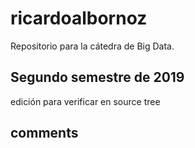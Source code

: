 # ricardoalbornoz
Repositorio para la cátedra de Big Data.
## Segundo semestre de 2019
edición para verificar en source tree
## comments
